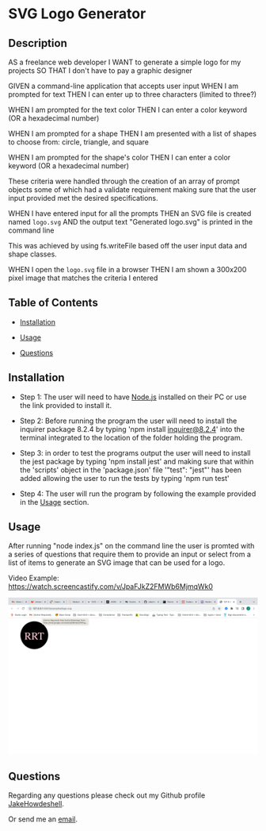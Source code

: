# SVG Logo Generator

## Description

AS a freelance web developer
I WANT to generate a simple logo for my projects
SO THAT I don't have to pay a graphic designer

GIVEN a command-line application that accepts user input
WHEN I am prompted for text
THEN I can enter up to three characters (limited to three?)

WHEN I am prompted for the text color
THEN I can enter a color keyword (OR a hexadecimal number)

WHEN I am prompted for a shape
THEN I am presented with a list of shapes to choose from: circle, triangle, and square

WHEN I am prompted for the shape's color
THEN I can enter a color keyword (OR a hexadecimal number)

These criteria were handled through the creation of an array of prompt objects some of which had a validate requirement making sure that the user input provided met the desired specifications.

WHEN I have entered input for all the prompts
THEN an SVG file is created named `logo.svg`
AND the output text "Generated logo.svg" is printed in the command line

This was achieved by using fs.writeFile based off the user input data and shape classes.

WHEN I open the `logo.svg` file in a browser
THEN I am shown a 300x200 pixel image that matches the criteria I entered

## Table of Contents

- [Installation](#installation)

- [Usage](#usage)

- [Questions](#questions)

## Installation

- Step 1: The user will need to have [Node.js](https://nodejs.org/en/download) installed on their PC or use the link provided to install it.

- Step 2: Before running the program the user will need to install the inquirer package 8.2.4 by typing 'npm install inquirer@8.2.4' into the terminal integrated to the location of the folder holding the program.

- Step 3: in order to test the programs output the user will need to install the jest package by typing 'npm install jest' and making sure that within the 'scripts' object in the 'package.json' file '"test": "jest"' has been added allowing the user to run the tests by typing 'npm run test'

- Step 4: The user will run the program by following the example provided in the [Usage](#usage) section.

## Usage

After running "node index.js" on the command line the user is promted with a series of questions that require them to provide an input or select from a list of items to generate an SVG image that can be used for a logo.

Video Example: https://watch.screencastify.com/v/JpaFJkZ2FMWb6MjmqWk0

![Screenshot](images/Screenshot.png)

## Questions

Regarding any questions please check out my Github profile [JakeHowdeshell](https://github.com/JakeHowdeshell/node.js-readme-generator/tree/main).

Or send me an [email](mailto:Jakehowdy@gmail.com).
